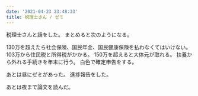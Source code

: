 ```yaml
---
date: '2021-04-23 23:48:33'
title: 税理士さん / ゼミ
---
```


税理士さんと話をした。
まとめると次のようになる。

130万を超えたら社会保険、国民年金、国民健康保険を払わなくてはいけない。
103万から住民税と所得税がかかる。
150万を超えると大体元が取れる。
扶養から外れる手続きを年末に行う。
白色で確定申告をする。

あとは昼にゼミがあった。
進捗報告をした。

あとは夜まで論文を読んだ。
